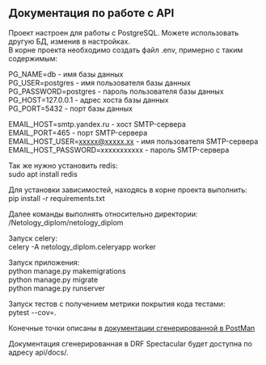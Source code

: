 ## Документация по работе с API

Проект настроен для работы с PostgreSQL. Можете использовать другую БД, изменив в настройках.  
В корне проекта необходимо создать файл .env, примерно с таким содержимым:  

PG_NAME=db - имя базы данных  
PG_USER=postgres - имя пользователя базы данных  
PG_PASSWORD=postgres - пароль пользователя базы данных  
PG_HOST=127.0.0.1 - адрес хоста базы данных  
PG_PORT=5432 - порт базы данных  

EMAIL_HOST=smtp.yandex.ru - хост SMTP-сервера  
EMAIL_PORT=465 - порт SMTP-сервера  
EMAIL_HOST_USER=xxxxx@xxxxx.xx - имя пользователя SMTP-сервера  
EMAIL_HOST_PASSWORD=xxxxxxxxxxx - пароль SMTP-сервера  

Так же нужно установить redis:  
sudo apt install redis

Для установки зависимостей, находясь в корне проекта выполнить:  
pip install -r requirements.txt

Далее команды выполнять относительно директории:  
/Netology_diplom/netology_diplom

Запуск celery:  
celery -A netology_diplom.celeryapp worker 

Запуск приложения:  
python manage.py makemigrations  
python manage.py migrate  
python manage.py runserver

Запуск тестов с получением метрики покрытия кода тестами:  
pytest --cov=.

Конечные точки описаны в [документации сгенерированной в PostMan](https://documenter.getpostman.com/view/39161558/2sAY55adNw)

Документация сгенерированная в DRF Spectacular будет доступна по адресу api/docs/.